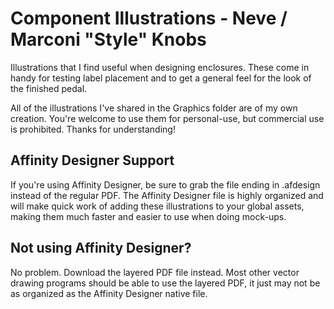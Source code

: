 # Component Illustrations - Neve / Marconi "Style" Knobs

Illustrations that I find useful when designing enclosures. These come in handy for testing label placement and to get a general feel for the look of the finished pedal.

All of the illustrations I've shared in the Graphics folder are of my own creation. You're welcome to use them for personal-use, but commercial use is prohibited. Thanks for understanding!

## Affinity Designer Support

If you're using Affinity Designer, be sure to grab the file ending in .afdesign instead of the regular PDF. The Affinity Designer file is highly organized and will make quick work of adding these illustrations to your global assets, making them much faster and easier to use when doing mock-ups.

## Not using Affinity Designer?

No problem. Download the layered PDF file instead. Most other vector drawing programs should be able to use the layered PDF, it just may not be as organized as the Affinity Designer native file.